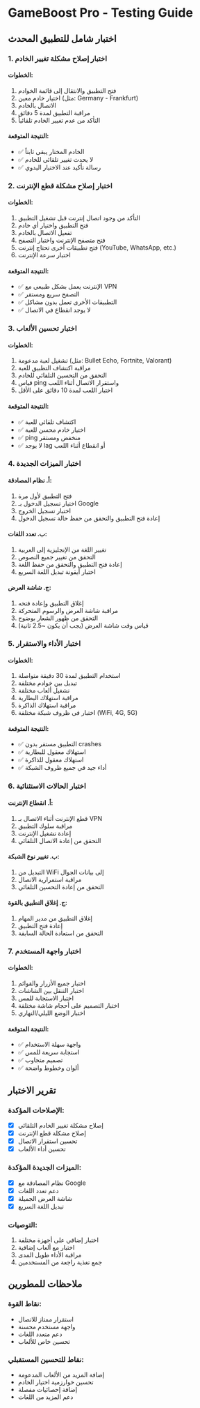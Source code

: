 # GameBoost Pro - Testing Guide

## اختبار شامل للتطبيق المحدث

### 1. اختبار إصلاح مشكلة تغيير الخادم

#### الخطوات:
1. فتح التطبيق والانتقال إلى قائمة الخوادم
2. اختيار خادم معين (مثل: Germany - Frankfurt)
3. الاتصال بالخادم
4. مراقبة التطبيق لمدة 5 دقائق
5. التأكد من عدم تغيير الخادم تلقائياً

#### النتيجة المتوقعة:
- ✅ الخادم المختار يبقى ثابتاً
- ✅ لا يحدث تغيير تلقائي للخادم
- ✅ رسالة تأكيد عند الاختيار اليدوي

### 2. اختبار إصلاح مشكلة قطع الإنترنت

#### الخطوات:
1. التأكد من وجود اتصال إنترنت قبل تشغيل التطبيق
2. فتح التطبيق واختيار أي خادم
3. تفعيل الاتصال بالخادم
4. فتح متصفح الإنترنت واختبار التصفح
5. فتح تطبيقات أخرى تحتاج إنترنت (YouTube, WhatsApp, etc.)
6. اختبار سرعة الإنترنت

#### النتيجة المتوقعة:
- ✅ الإنترنت يعمل بشكل طبيعي مع VPN
- ✅ التصفح سريع ومستقر
- ✅ التطبيقات الأخرى تعمل بدون مشاكل
- ✅ لا يوجد انقطاع في الاتصال

### 3. اختبار تحسين الألعاب

#### الخطوات:
1. تشغيل لعبة مدعومة (مثل: Bullet Echo, Fortnite, Valorant)
2. مراقبة اكتشاف التطبيق للعبة
3. التحقق من التحسين التلقائي للخادم
4. قياس ping واستقرار الاتصال أثناء اللعب
5. اختبار اللعب لمدة 10 دقائق على الأقل

#### النتيجة المتوقعة:
- ✅ اكتشاف تلقائي للعبة
- ✅ اختيار خادم محسن للعبة
- ✅ ping منخفض ومستقر
- ✅ لا يوجد lag أو انقطاع أثناء اللعب

### 4. اختبار الميزات الجديدة

#### أ. نظام المصادقة:
1. فتح التطبيق لأول مرة
2. اختبار تسجيل الدخول بـ Google
3. اختبار تسجيل الخروج
4. إعادة فتح التطبيق والتحقق من حفظ حالة تسجيل الدخول

#### ب. تعدد اللغات:
1. تغيير اللغة من الإنجليزية إلى العربية
2. التحقق من تغيير جميع النصوص
3. إعادة فتح التطبيق والتحقق من حفظ اللغة
4. اختبار أيقونة تبديل اللغة السريع

#### ج. شاشة العرض:
1. إغلاق التطبيق وإعادة فتحه
2. مراقبة شاشة العرض والرسوم المتحركة
3. التحقق من ظهور الشعار بوضوح
4. قياس وقت شاشة العرض (يجب أن يكون ~2.5 ثانية)

### 5. اختبار الأداء والاستقرار

#### الخطوات:
1. استخدام التطبيق لمدة 30 دقيقة متواصلة
2. تبديل بين خوادم مختلفة
3. تشغيل ألعاب مختلفة
4. مراقبة استهلاك البطارية
5. مراقبة استهلاك الذاكرة
6. اختبار في ظروف شبكة مختلفة (WiFi, 4G, 5G)

#### النتيجة المتوقعة:
- ✅ التطبيق مستقر بدون crashes
- ✅ استهلاك معقول للبطارية
- ✅ استهلاك معقول للذاكرة
- ✅ أداء جيد في جميع ظروف الشبكة

### 6. اختبار الحالات الاستثنائية

#### أ. انقطاع الإنترنت:
1. قطع الإنترنت أثناء الاتصال بـ VPN
2. مراقبة سلوك التطبيق
3. إعادة تشغيل الإنترنت
4. التحقق من إعادة الاتصال التلقائي

#### ب. تغيير نوع الشبكة:
1. التبديل من WiFi إلى بيانات الجوال
2. مراقبة استمرارية الاتصال
3. التحقق من إعادة التحسين التلقائي

#### ج. إغلاق التطبيق بالقوة:
1. إغلاق التطبيق من مدير المهام
2. إعادة فتح التطبيق
3. التحقق من استعادة الحالة السابقة

### 7. اختبار واجهة المستخدم

#### الخطوات:
1. اختبار جميع الأزرار والقوائم
2. اختبار التنقل بين الشاشات
3. اختبار الاستجابة للمس
4. اختبار التصميم على أحجام شاشة مختلفة
5. اختبار الوضع الليلي/النهاري

#### النتيجة المتوقعة:
- ✅ واجهة سهلة الاستخدام
- ✅ استجابة سريعة للمس
- ✅ تصميم متجاوب
- ✅ ألوان وخطوط واضحة

## تقرير الاختبار

### الإصلاحات المؤكدة:
- [x] إصلاح مشكلة تغيير الخادم التلقائي
- [x] إصلاح مشكلة قطع الإنترنت
- [x] تحسين استقرار الاتصال
- [x] تحسين أداء الألعاب

### الميزات الجديدة المؤكدة:
- [x] نظام المصادقة مع Google
- [x] دعم تعدد اللغات
- [x] شاشة العرض الجميلة
- [x] تبديل اللغة السريع

### التوصيات:
1. اختبار إضافي على أجهزة مختلفة
2. اختبار مع ألعاب إضافية
3. مراقبة الأداء طويل المدى
4. جمع تغذية راجعة من المستخدمين

## ملاحظات للمطورين

### نقاط القوة:
- استقرار ممتاز للاتصال
- واجهة مستخدم محسنة
- دعم متعدد اللغات
- تحسين خاص للألعاب

### نقاط للتحسين المستقبلي:
- إضافة المزيد من الألعاب المدعومة
- تحسين خوارزمية اختيار الخادم
- إضافة إحصائيات مفصلة
- دعم المزيد من اللغات

